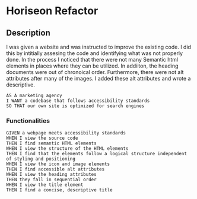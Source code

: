 # Horiseon Refactor 
## Description 

I was given a website and was instructed to improve the existing code. I did this by intitially assesing the code and identifying what was not properly done. In the process I noticed that there were not many Semantic html elements in places where they can be utilized. In addiiton, the heading documents were out of chronoical order. Furthermore, there were not alt attributes after many of the images. I added these alt attributes and wrote a descriptive. 


```
AS A marketing agency
I WANT a codebase that follows accessibility standards
SO THAT our own site is optimized for search engines
```

### Functionalities

```
GIVEN a webpage meets accessibility standards
WHEN I view the source code
THEN I find semantic HTML elements
WHEN I view the structure of the HTML elements
THEN I find that the elements follow a logical structure independent of styling and positioning
WHEN I view the icon and image elements
THEN I find accessible alt attributes
WHEN I view the heading attributes
THEN they fall in sequential order
WHEN I view the title element
THEN I find a concise, descriptive title
